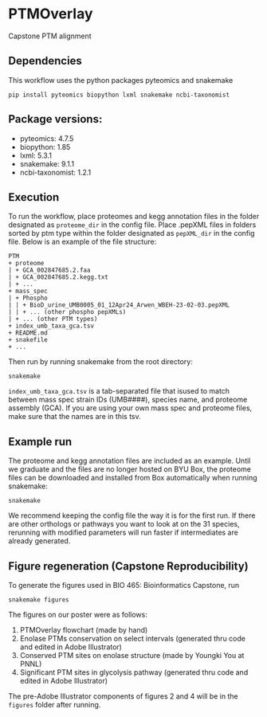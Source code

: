 # PTMOverlay
Capstone PTM alignment

## Dependencies
This workflow uses the python packages pyteomics and snakemake
```
pip install pyteomics biopython lxml snakemake ncbi-taxonomist
```
## Package versions:
- pyteomics: 4.7.5
- biopython: 1.85
- lxml: 5.3.1
- snakemake: 9.1.1
- ncbi-taxonomist: 1.2.1

## Execution
To run the workflow, place proteomes and kegg annotation files in the folder designated as `proteome_dir` in the config file. Place .pepXML files in folders sorted by ptm type within the folder designated as `pepXML_dir` in the config file. Below is an example of the file structure:
```
PTM
+ proteome
| + GCA_002847685.2.faa
| + GCA_002847685.2.kegg.txt
| + ...
+ mass_spec
| + Phospho
| | + BioD_urine_UMB0005_01_12Apr24_Arwen_WBEH-23-02-03.pepXML
| | + ... (other phospho pepXMLs)
| + ... (other PTM types)
+ index_umb_taxa_gca.tsv
+ README.md
+ snakefile
+ ...
```
Then run by running snakemake from the root directory:
```
snakemake
```
`index_umb_taxa_gca.tsv` is a tab-separated file that isused to match between mass spec strain IDs (UMB####), species name, and proteome assembly (GCA). If you are using your own mass spec and proteome files, make sure that the names are in this tsv.

## Example run
The proteome and kegg annotation files are included as an example. Until we graduate and the files are no longer hosted on BYU Box, the proteome files can be downloaded and installed from Box automatically when running snakemake:
```
snakemake
```
We recommend keeping the config file the way it is for the first run. If there are other orthologs or pathways you want to look at on the 31 species, rerunning with modified parameters will run faster if intermediates are already generated.

## Figure regeneration (Capstone Reproducibility)
To generate the figures used in BIO 465: Bioinformatics Capstone, run
```
snakemake figures
```
The figures on our poster were as follows:
1. PTMOverlay flowchart (made by hand)
2. Enolase PTMs conservation on select intervals (generated thru code and edited in Adobe Illustrator)
3. Conserved PTM sites on enolase structure (made by Youngki You at PNNL)
4. Significant PTM sites in glycolysis pathway (generated thru code and edited in Adobe Illustrator)

The pre-Adobe Illustrator components of figures 2 and 4 will be in the `figures` folder after running.
